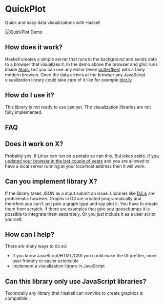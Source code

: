QuickPlot
=========

Quick and easy data visualizations with Haskell

![QuickPlot Demo](https://raw.githubusercontent.com/tepf/QuickPlot/master/QuickPlotDemo.gif)

How does it work?
----------------

Haskell creates a simple server that runs in the background and sends data to a browser that visualizes it. In the demo above the browser and ghci runs inside [Atom](https://atom.io), but you can use any editor (even [butterflies](https://xkcd.com/378/)) with a fairly modern browser. Once the data arrives at the browser any JavaScript visualization library could take care of it like for example [plot.ly](https://plot.ly/javascript/)


How do I use it?
----------------

This library is not ready to use just yet. The visualization libraries are not fully implemented.


FAQ
---

## Does it work on X?

Probably yes. If Linux can run on a potato so can this. But jokes aside. [If you updated your browser in the last couple of years](http://caniuse.com/websockets) and you are allowed to have a local server running at your localhost address then it will work.

## Can you implement library X?

If the library takes JSON as a input submit an issue. Libraries like [D3.js](https://d3js.org) are problematic however. Graphs in D3 are created programatically and therefore you can't just pick a graph type and say plot it. You have to create them from scratch. If there are examples that give you goosebumps it is possible to integrate them separately. Or you just include it as a user script yourself.

## How can I help?

There are many ways to do so:

- If you know JavaScript/HTML/CSS you could make the UI prettier, more user friendly or easier extensible
- Implement a visualization library in JavaScript

## Can this library only use JavaScript libraries?

Technically any library that Haskell can convice to create graphics is compatible.
